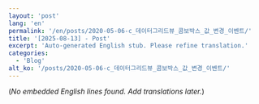 ```yaml
---
layout: 'post'
lang: 'en'
permalink: '/en/posts/2020-05-06-c_데이터그리드뷰_콤보박스_값_변경_이벤트/'
title: '[2025-08-13] - Post'
excerpt: 'Auto-generated English stub. Please refine translation.'
categories:
  - 'Blog'
alt_ko: '/posts/2020-05-06-c_데이터그리드뷰_콤보박스_값_변경_이벤트/'
---
```


(*No embedded English lines found. Add translations later.*)

